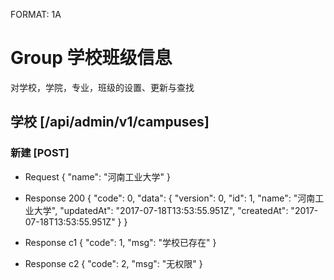FORMAT: 1A

# Group 学校班级信息

对学校，学院，专业，班级的设置、更新与查找

## 学校 [/api/admin/v1/campuses]

### 新建 [POST]

+ Request
    {
        "name": "河南工业大学"
    }

+ Response 200
    {
        "code": 0,
        "data": {
            "version": 0,
            "id": 1,
            "name": "河南工业大学",
            "updatedAt": "2017-07-18T13:53:55.951Z",
            "createdAt": "2017-07-18T13:53:55.951Z"
        }
    }

+ Response c1
    {
        "code": 1,
        "msg": "学校已存在"
    }

+ Response c2
    {
        "code": 2,
        "msg": "无权限"
    }